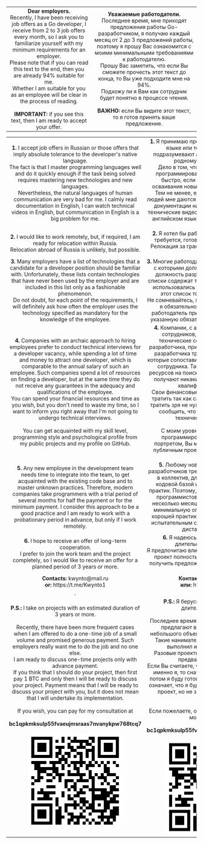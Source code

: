 
<div align="center">
    <table>
        <tbody align="center">
            <tr>
                <td>
                    <b>Dear employers.</b><br>
                    Recently, I have been receiving job offers as a Go developer, I receive from 2 to 3 job offers every month, so I ask you to familiarize yourself with my minimum requirements for an employer.<br>
                    Please note that if you can read this text to the end, then you are already 94% suitable for me.<br>
                    Whether I am suitable for you as an employee will be clear in the process of reading.<br><br>
                    <b>IMPORTANT:</b> if you see this text, then I am ready to accept your offer.
                </td>
                <td>
                    <b>Уважаемые работодатели.</b><br>
                    Последнее время, мне приходят предложения работы Go-разработчиком, я получаю каждый месяц от 2 до 3 предложений работы, поэтому я прошу Вас ознакомится с моими минимальными требованиями к работодателю.<br>
                    Прошу Вас заметить, что если Вы сможете прочесть этот текст до конца, то Вы уже подходите мне на 94%.<br>
                    Подхожу ли я Вам как сотрудник будет понятно в процессе чтения.<br><br>
                    <b>ВАЖНО:</b> если Вы видите этот текст, то я готов принять ваше предложение.
                </td>
            </tr>
        </tbody>
    </table>
</div>

<div align="center">
    <table>
        <tbody align="center">
            <tr>
                <td>
                    <b>1.</b> I accept job offers in Russian or those offers that imply absolute tolerance to the developer's native language.<br>
The fact is that I master programming languages well and do it quickly enough if the task being solved requires mastering new technologies and new languages.<br>
Nevertheless, the natural languages of human communication are very bad for me. I calmly read documentation in English, I can watch technical videos in English, but communication in English is a big problem for me.
                </td>
                <td>
                    <b>1.</b> Я принимаю предложения работы на русском языке или те предложения, которые подразумевают абсолютную толерантность к родному языку разработчика.<br>
Дело в том, что я хорошо осваиваю языки программирования и делаю это достаточно быстро, если решаемая задача требует осваивания новых технологий и новых языков.<br>
Тем не менее, естественные языки общения людей мне даются очень плохо. Я спокойно читаю документации на английском, могу смотреть технические видео на английском, но общение на английском языке для меня является большой проблемой.
                </td>
            </tr>
            <tr>
                <td>
                    <b>2.</b> I would like to work remotely, but, if required, I am ready for relocation within Russia.<br>
Relocation abroad of Russia is unlikely, but possible.
                </td>
                <td>
                    <b>2.</b> Я хотел бы работать дистанционно, но, если требуется, готов к релокации внутри России.<br>
Релокация за границу России маловероятна, но возможна.
                </td>
            </tr>
            <tr>
                <td>
                    <b>3.</b> Many employers have a list of technologies that a candidate for a developer position should be familiar with. Unfortunately, these lists contain technologies that have never been used by the employer and are included in this list only as a fashionable phenomenon.<br>
Do not doubt, for each point of the requirements, I will definitely ask how often the employer uses the technology specified as mandatory for the knowledge of the employee.
                </td>
                <td>
                    <b>3.</b> Многие работодатели имеют список технологий с которыми должен быть знаком кандидат на должность разработчика. К сожалению, эти списки содержат технологии, которые никогда не использовались работодателем и включены в этот список только как модное явление.<br>
Не сомневайтесь, по каждому пункту требований, я обязательно поинтересуюсь, как часто работодатель применяет в работе технологию, указанную обязательной для знаний работника.
                </td>
            </tr>
            <tr>
                <td>
                    <b>4.</b> Companies with an archaic approach to hiring employees prefer to conduct technical interviews for a developer vacancy, while spending a lot of time and money to attract one developer, which is comparable to the annual salary of such an employee. Such companies spend a lot of resources on finding a developer, but at the same time they do not receive any guarantees in the adequacy and qualifications of the employee.<br>
You can spend your financial resources and time as you wish, but you don't need to waste my time, so I want to inform you right away that I'm not going to undergo technical interviews.<br><br>
You can get acquainted with my skill level, programming style and psychological profile from my public projects and my profile on GitHub.
                </td>
                <td>
                    <b>4.</b> Компании, с архаичным подходом к найму сотрудников, предпочитают проводить технические собеседования на вакансию разработчика, при этом для привлечения одного разработчика тратят много времени и денег, которые сопоставимы с годовой зарплатой такого сотрудника. Такие компании, тратят много ресурсов на поиск разработчика, но при этом не получают никаких гарантий в адекватности и квалификации сотрудника.<br>
Свои финансовые ресурсы и время Вы можете тратить так как сами пожелаете, но мое время тратить зря не нужно, поэтому я сразу хочу вам сообщить, что я не собираюсь проходить технические собеседования.<br><br>
С моим уровнем квалификации, стилем программирования и психологическим портретом, Вы можете ознакомится по моим публичным проектам и по моему профилю на GitHub.
                </td>
            </tr>
            <tr>
                <td>
                    <b>5.</b> Any new employee in the development team needs time to integrate into the team, to get acquainted with the existing code base and to master unknown practices. Therefore, modern companies take programmers with a trial period of several months for half the payment or for the minimum payment. I consider this approach to be a good practice and I am ready to work with a probationary period in advance, but only if I work remotely.
                </td>
                <td>
                    <b>5.</b> Любому новому сотруднику в команде разработчиков требуется время для встраивания в коллектив, для знакомства с имеющейся кодовой базой и для освоения неизвестных практик. Поэтому, современные компании берут программистов с испытательным сроком в несколько месяцев за половину оплаты или за минимальную оплату. Такой подход я считаю хорошей практикой и заранее готов работать с испытательным сроком, но только при условии дистанционной работы.
                </td>
            </tr>
            <tr>
                <td>
                    <b>6.</b> I hope to receive an offer of long-term cooperation.<br>
I prefer to join the work team and the project completely, so I would like to receive an offer for a planned period of 3 years or more.
                </td>
                <td>
                    <b>6.</b> Я надеюсь получить предложение о длительном сотрудничестве.<br>
Я предпочитаю вливаться в рабочий коллектив и в проект полностью, поэтому мне хотелось бы получить предложение на плановый период от 3 лет.
                </td>
            </tr>
            <tr>
                <td>
                    <b>Contacts: </b> kwynto@mail.ru <br>
                    <b>or: </b> https://t.me/Kwynto1
                </td>
                <td>
                    <b>Контакты: </b> kwynto@mail.ru <br>
                    <b>или: </b> https://t.me/Kwynto1
                </td>
            </tr>
            <tr>
                <td>
                .
                </td>
                <td>
                .
                </td>
            </tr>
            <tr>
                <td>
                    <b>P.S.:</b> I take on projects with an estimated duration of 3 years or more.<br>
<br>
Recently, there have been more frequent cases when I am offered to do a one-time job of a small volume and promised generous payment. Such employers really want me to do the job and no one else.<br>
I am ready to discuss one-time projects only with advance payment.<br>
If you think that I should do your project, then first pay 1 BTC and only then I will be ready to discuss your project. Payment means that I will be ready to discuss your project with you, but it does not mean that I will undertake its implementation.<br><br>
If you wish, you can pay for my consultation at<br><br> <b>bc1qpkmksulp55fvaeujmsraas7nvanykpw768tcq7</b><br><br>
<img src="https://github.com/Kwynto/Kwynto/blob/main/bc1qpkmksulp55fvaeujmsraas7nvanykpw768tcq7.jpg">
<br>
                </td>
                <td>
                    <b>P.S.:</b> Я берусь за проекты с расчетной длительностью от 3 лет.<br>
<br>
Последнее время участились случаи, когда мне предлагают выполнить разовую работу небольшого объема и обещают щедрую оплату. Такие наниматели очень хотят чтобы работу выполнил именно я и никто другой.<br>
Разовые проекты я готов обсуждать только с предварительной оплатой.<br>
Если Вы считаете, что ваш проект должен сделать именно я, то сначала оплатите 1 BTC и только потом я буду готов обсудить ваш проект. Оплата означает, что я буду готов с вами обсуждать ваш проект, но не значит что я возьмусь за его выполнение.<br><br>
Если пожелаете, оплатить мою консультацию Вы можете по адресу<br><br> <b>bc1qpkmksulp55fvaeujmsraas7nvanykpw768tcq7</b><br><br>
<img src="https://github.com/Kwynto/Kwynto/blob/main/bc1qpkmksulp55fvaeujmsraas7nvanykpw768tcq7.jpg">
<br>
                </td>
            </tr>
        </tbody>
    </table>
</div>
